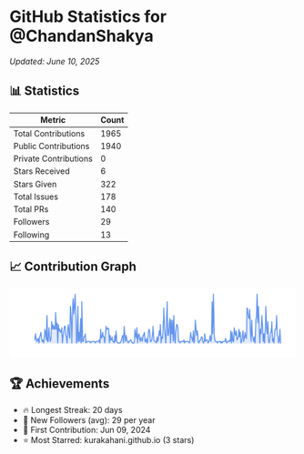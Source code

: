 # GitHub Statistics for @ChandanShakya
*Updated: June 10, 2025*

## 📊 Statistics
| Metric | Count |
|--------|--------|
| Total Contributions | 1965 |
| Public Contributions | 1940 |
| Private Contributions | 0 |
| Stars Received | 6 |
| Stars Given | 322 |
| Total Issues | 178 |
| Total PRs | 140 |
| Followers | 29 |
| Following | 13 |

## 📈 Contribution Graph

![Contribution Graph](./contribution_graph.png)

## 🏆 Achievements

- 🔥 Longest Streak: 20 days
- 👥 New Followers (avg): 29 per year
- 📅 First Contribution: Jun 09, 2024
- ⭐ Most Starred: kurakahani.github.io (3 stars)
